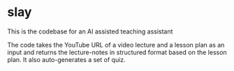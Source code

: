 # slay
This is the codebase for an AI assisted teaching assistant

The code takes the YouTube URL of a video lecture and a lesson plan as an input and returns the lecture-notes in structured format based on the lesson plan. It also auto-generates a set of quiz. 
